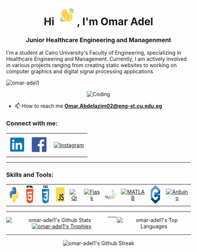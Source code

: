 <h1 align="center">Hi <img src="https://github.com/omar-adel1/omar-adel1/blob/main/images/Wave.gif" height="55px" width="55px">, I'm Omar Adel</h1>
<h3 align="center">Junior Healthcare Engineering and Managenment</h3>
I'm a student at Cairo University's Faculty of Engineering, specializing in Healthcare Engineering and Management. Currently, I am actively involved in various projects ranging from creating static websites to working on computer graphics and digital signal processing applications

<p align="left">
  <img src="https://komarev.com/ghpvc/?username=omar-adel1&label=Profile%20views&color=0e75b6&style=flat" alt="omar-adel1" />
</p>

<p align="center"> 
  <img alt="Coding"  src="https://camo.githubusercontent.com/cae12fddd9d6982901d82580bdf321d81fb299141098ca1c2d4891870827bf17/68747470733a2f2f6d69726f2e6d656469756d2e636f6d2f6d61782f313336302f302a37513379765349765f7430696f4a2d5a2e676966">
</p>


- 📫 How to reach me **Omar.Abdelazim02@eng-st.cu.edu.eg**

<h3 align="left">Connect with me:</h3>
<table>
  <tr>
    <td style="padding: 10px;">
      <a href="https://www.linkedin.com/in/omar-adel-59b707231/" target="_blank">
        <img src="https://github.com/omar-adel1/omar-adel1/blob/main/images/linkiden.png" height="40" alt="LinkedIn">
      </a>
    </td>
    <td style="padding: 10px;">
      <a href="https://www.facebook.com/profile.php?id=100022384870774" target="_blank">
        <img src="https://github.com/omar-adel1/omar-adel1/blob/main/images/facebook.png" height="40" alt="Facebook">
      </a>
    </td>
    <td style="padding: 10px;">
      <a href="https://instagram.com/omar_adel306" target="_blank">
        <img src="https://github.com/omar-adel1/omar-adel1/blob/main/images/instagram.avif" height="50" alt="Instagram">
      </a>
    </td>
  </tr>
</table>

---

<h3 align="left">Skills and Tools:</h3>
<table>
  <tr>
    <td align="center"><a href="https://www.python.org" target="_blank" rel="noopener noreferrer"><img src="https://raw.githubusercontent.com/devicons/devicon/master/icons/python/python-original.svg" alt="Python" width="50" height="50" /></a></td>
    <td align="center"><a href="https://www.w3.org/html/" target="_blank" rel="noopener noreferrer"><img src="https://raw.githubusercontent.com/devicons/devicon/master/icons/html5/html5-original-wordmark.svg" alt="HTML5" width="50" height="50" /></a></td>
    <td align="center"><a href="https://www.w3schools.com/css/" target="_blank" rel="noopener noreferrer"><img src="https://raw.githubusercontent.com/devicons/devicon/master/icons/css3/css3-original-wordmark.svg" alt="CSS3" width="50" height="50" /></a></td>
    <td align="center"><a href="https://developer.mozilla.org/en-US/docs/Web/JavaScript" target="_blank" rel="noreferrer"> <img src="https://raw.githubusercontent.com/devicons/devicon/master/icons/javascript/javascript-original.svg" alt="javascript" width="40" height="40"/> </a></td>
    <td align="center"><a href="https://www.qt.io/" target="_blank" rel="noopener noreferrer"><img src="https://upload.wikimedia.org/wikipedia/commons/0/0b/Qt_logo_2016.svg" alt="Qt" width="50" height="50" /></a></td>
    <td align="center"><a href="https://flask.palletsprojects.com/" target="_blank" rel="noopener noreferrer"><img src="https://www.vectorlogo.zone/logos/pocoo_flask/pocoo_flask-icon.svg" alt="Flask" width="50" height="50" /></a></td>
    <td align="center"><a href="https://www.mysql.com/" target="_blank" rel="noopener noreferrer"><img src="https://raw.githubusercontent.com/devicons/devicon/master/icons/mysql/mysql-original-wordmark.svg" alt="MySQL" width="50" height="50" /></a></td>
    <td align="center"><a href="https://www.mathworks.com/" target="_blank" rel="noopener noreferrer"><img src="https://upload.wikimedia.org/wikipedia/commons/2/21/Matlab_Logo.png" alt="MATLAB" width="50" height="50" /></a></td>
    <td align="center"><a href="https://www.w3schools.com/cpp/" target="_blank" rel="noopener noreferrer"><img src="https://raw.githubusercontent.com/devicons/devicon/master/icons/cplusplus/cplusplus-original.svg" alt="C++" width="50" height="50" /></a></td>
    <td align="center"><a href="https://www.arduino.cc/" target="_blank" rel="noopener noreferrer"><img src="https://cdn.worldvectorlogo.com/logos/arduino-1.svg" alt="Arduino" width="50" height="50" /></a></td>
  </tr>
</table>

---

<p align="center">
  <img src="https://github-readme-stats-sigma-five.vercel.app/api?username=omar-adel1&show_icons=true&locale=en&layout=compact&icon_color=6FDA44&theme=dark&text_color=FFFFFF" alt="omar-adel1's Github Stats" style="float:left" width="55%" />
  <img src="https://github-readme-stats-sigma-five.vercel.app/api/top-langs?username=omar-adel1&show_icons=true&icon_color=6FDA44&locale=en&layout=compact&theme=dark&text_color=FFFFFF" alt="omar-adel1's Top Languages" style="float:right" width="40%" />
</p>





---

<p align="center"> 
  <a href="https://github.com/ryo-ma/github-profile-trophy">
    <img src="https://github-profile-trophy.vercel.app/?username=omar-adel1&theme=darkhub&no-frame=true&margin-w=15" alt="omar-adel1's Trophies" /></a> 
</p>


---

<p align="center">
  <img src="https://github-readme-streak-stats.herokuapp.com/?user=omar-adel1&theme=dark&hide_border=true&stroke=FFFFFF&ring=6FDA44&fire=6FDA44&currStreakLabel=FFFFFF&sideLabels=FFFFFF" alt="omar-adel1's Github Streak" />
</p>



